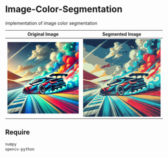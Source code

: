 # Image-Color-Segmentation

implementation of image color segmentation

| Original Image | Segmented Image |
| ---------------- | ---------------- |
| ![image](car.png) | ![image](assets/car.png) |


## Require
```
numpy
opencv-python
```
